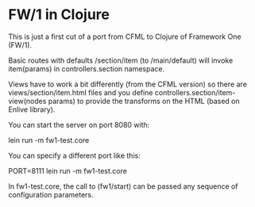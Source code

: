 FW/1 in Clojure
===============

This is just a first cut of a port from CFML to Clojure of Framework One (FW/1).

Basic routes with defaults /section/item (to /main/default) will invoke item(params) in controllers.section namespace.

Views have to work a bit differently (from the CFML version) so there are views/section/item.html files and you define controllers.section/item-view(nodes params) to provide the transforms on the HTML (based on Enlive library).

You can start the server on port 8080 with:

lein run -m fw1-test.core

You can specify a different port like this:

PORT=8111 lein run -m fw1-test.core

In fw1-test.core, the call to (fw1/start) can be passed any sequence of configuration parameters.